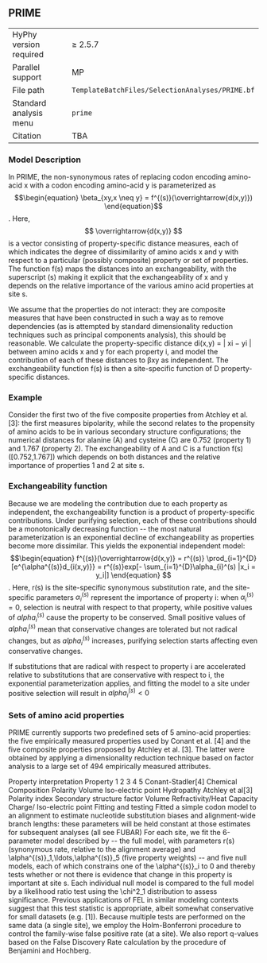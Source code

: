## PRIME

|   |   |
|---|---|
| HyPhy version required   |  &geq; 2.5.7 |
| Parallel support | MP |
| File path | `TemplateBatchFiles/SelectionAnalyses/PRIME.bf` |
| Standard analysis menu | `prime` |
| Citation | TBA |

### Model Description
In PRIME, the non-synonymous rates of replacing codon encoding amino-acid x with a codon encoding amino-acid y is parameterized as 
$$\begin{equation} \beta_{xy,x \neq y} = f^{(s)}(\overrightarrow{d(x,y)}) \end{equation}$$.
Here, $$ \overrightarrow{d(x,y)} $$ is a vector consisting of property-specific distance measures, each of which 
indicates the degree of dissimilarity of amino acids x and y with respect to a particular (possibly composite) property or 
set of properties. The function f(s) maps the distances into an exchangeability, with the superscript (s) making it
explicit that the exchangeability of x and y depends on the relative importance of the various amino acid properties at site s.

We assume that the properties do not interact: they are composite measures that have been constructed in such a way as to remove
dependencies (as is attempted by standard dimensionality reduction techniques such as principal components analysis), this should 
be reasonable. We calculate the property-specific distance di(x,y) = | xi − yi | between amino acids x and y for each property i,
and model the contribution of each of these distances to βxy as independent. The exchangeability function f(s) is then a site-specific 
function of D property-specific distances.

### Example

Consider the first two of the five composite properties from Atchley et al.[3]: the first measures bipolarity, 
while the second relates to the propensity of amino acids to be in various secondary structure configurations; 
the numerical distances for alanine (A) and cysteine (C) are 0.752 (property 1) and 1.767 (property 2). 
The exchangeability of A and C is a function f(s)([0.752,1.767])
which depends on both distances and the relative importance of properties 1 and 2 at site s.

### Exchangeability function
Because we are modeling the contribution due to each property as independent, the exchangeability function 
is a product of property-specific contributions. Under purifying selection, each of these contributions 
should be a monotonically decreasing function -- the most natural parameterization is an exponential decline 
of exchangeability as properties become more dissimilar. This yields the exponential independent model:
$$\begin{equation} f^{(s)}(\overrightarrow{d(x,y)} = r^{(s)} \prod_{i=1}^{D}[e^{\alpha^{(s)}d_{i(x,y)}} = r^{(s)}exp[- \sum_{i=1}^{D}\alpha_{i}^(s) |x_i = y_i|] \end{equation} $$.
Here, r(s) is the site-specific synonymous substitution rate, and the site-specific parameters  $\alpha_{i}^(s)$
represent the importance of property i: when $\alpha_{i}^{(s)} = 0$, selection is neutral with respect to that property, while
positive values of $alpha_{i}^{(s)}$ cause the property to be conserved. Small positive values of $alpha_{i}^{(s)}$
mean that conservative changes are tolerated but not radical changes, but as $alpha_{i}^{(s)}$ increases, purifying selection starts affecting even conservative changes.

If substitutions that are radical with respect to property i are accelerated relative to substitutions that are conservative with respect to i, the exponential parameterization applies, and fitting the model to a site under positive selection will result in
$alpha_{i}^{(s)} < 0$
### Sets of amino acid properties
PRIME currently supports two predefined sets of 5 amino-acid properties: the five empirically measured properties used by Conant et al. [4] 
and the five composite properties proposed by Atchley et al. [3]. The latter were obtained by applying a dimensionality
reduction technique based on factor analysis to a large set of 494 empirically measured attributes.

Property interpretation
Property	1	2	3	4	5
Conant-Stadler[4]	Chemical Composition	Polarity	Volume	Iso-electric point	Hydropathy
Atchley et al[3]	Polarity index	Secondary structure factor	Volume	Refractivity/Heat Capacity	Charge/ Iso-electric point
Fitting and testing
Fitted a simple codon model to an alignment to estimate nucleotide substitution biases and alignment-wide branch lengths: these parameters will be held constant at those estimates for subsequent analyses (all see FUBAR)
For each site, we fit the 6-parameter model described by -- the full model, with parameters r(s) (synonymous rate, relative to the alignment average) and \alpha^{(s)}_1,\ldots,\alpha^{(s)}_5 (five property weights) -- and five null models, each of which constrains one of the \alpha^{(s)}_i to 0 and thereby tests whether or not there is evidence that change in this property is important at site s.
Each individual null model is compared to the full model by a likelihood ratio test using the \chi^2_1 distribution to assess significance. Previous applications of FEL in similar modeling contexts suggest that this test statistic is appropriate, albeit somewhat conservative for small datasets (e.g. [1]). Because multiple tests are performed on the same data (a single site), we employ the Holm-Bonferroni 
procedure to control the family-wise false positive rate (at a site). We also report q-values based on the False Discovery Rate calculation by the procedure of Benjamini and Hochberg.
